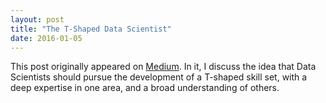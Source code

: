 ```yaml
---
layout: post
title: "The T-Shaped Data Scientist"
date: 2016-01-05
---
```

This post originally appeared on [Medium](https://medium.com/@panderson555/the-t-shaped-data-scientist-89dfd1ad0073).  In it, I discuss the idea that Data Scientists should pursue the development of a T-shaped skill set, with a deep expertise in one area, and a broad understanding of others.

